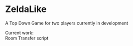 # ZeldaLike
A Top Down Game for two players currently in development

Current work:<br>
Room Transfer script <br>
